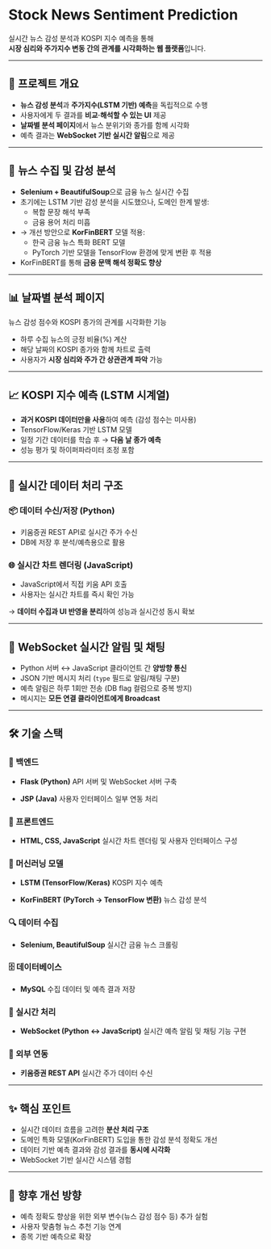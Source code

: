 # Stock News Sentiment Prediction

실시간 뉴스 감성 분석과 KOSPI 지수 예측을 통해  
**시장 심리와 주가지수 변동 간의 관계를 시각화하는 웹 플랫폼**입니다.

---

## 🎯 프로젝트 개요

- **뉴스 감성 분석**과 **주가지수(LSTM 기반) 예측**을 독립적으로 수행
- 사용자에게 두 결과를 **비교·해석할 수 있는 UI** 제공
- **날짜별 분석 페이지**에서 뉴스 분위기와 종가를 함께 시각화
- 예측 결과는 **WebSocket 기반 실시간 알림**으로 제공

---

## 📰 뉴스 수집 및 감성 분석

- **Selenium + BeautifulSoup**으로 금융 뉴스 실시간 수집
- 초기에는 LSTM 기반 감성 분석을 시도했으나, 도메인 한계 발생:
  - 복합 문장 해석 부족
  - 금융 용어 처리 미흡
- → 개선 방안으로 **KorFinBERT** 모델 적용:
  - 한국 금융 뉴스 특화 BERT 모델
  - PyTorch 기반 모델을 TensorFlow 환경에 맞게 변환 후 적용
- KorFinBERT를 통해 **금융 문맥 해석 정확도 향상**

---

## 📊 날짜별 분석 페이지

뉴스 감성 점수와 KOSPI 종가의 관계를 시각화한 기능
- 하루 수집 뉴스의 긍정 비율(%) 계산
- 해당 날짜의 KOSPI 종가와 함께 차트로 출력
- 사용자가 **시장 심리와 주가 간 상관관계 파악** 가능

---

## 📈 KOSPI 지수 예측 (LSTM 시계열)

- **과거 KOSPI 데이터만을 사용**하여 예측 (감성 점수는 미사용)
- TensorFlow/Keras 기반 LSTM 모델
- 일정 기간 데이터를 학습 후 → **다음 날 종가 예측**
- 성능 평가 및 하이퍼파라미터 조정 포함

---

## 📌 실시간 데이터 처리 구조

### 📦 데이터 수신/저장 (Python)
- 키움증권 REST API로 실시간 주가 수신
- DB에 저장 후 분석/예측용으로 활용

### 🌐 실시간 차트 렌더링 (JavaScript)
- JavaScript에서 직접 키움 API 호출
- 사용자는 실시간 차트를 즉시 확인 가능

→ **데이터 수집과 UI 반영을 분리**하여 성능과 실시간성 동시 확보

---

## 📡 WebSocket 실시간 알림 및 채팅

- Python 서버 ↔ JavaScript 클라이언트 간 **양방향 통신**
- JSON 기반 메시지 처리 (`type` 필드로 알림/채팅 구분)
- 예측 알림은 하루 1회만 전송 (DB flag 컬럼으로 중복 방지)
- 메시지는 **모든 연결 클라이언트에게 Broadcast**

---

## 🛠 기술 스택

### 🧩 백엔드
- **Flask (Python)**
  API 서버 및 WebSocket 서버 구축

- **JSP (Java)**
  사용자 인터페이스 일부 연동 처리

### 🎨 프론트엔드
- **HTML, CSS, JavaScript**
  실시간 차트 렌더링 및 사용자 인터페이스 구성

### 🧠 머신러닝 모델
- **LSTM (TensorFlow/Keras)**
  KOSPI 지수 예측

- **KorFinBERT (PyTorch → TensorFlow 변환)**
  뉴스 감성 분석

### 🔍 데이터 수집
- **Selenium, BeautifulSoup**
  실시간 금융 뉴스 크롤링

### 🗄 데이터베이스
- **MySQL**
  수집 데이터 및 예측 결과 저장

### 🔄 실시간 처리
- **WebSocket (Python ↔ JavaScript)**
  실시간 예측 알림 및 채팅 기능 구현

### 🔗 외부 연동
- **키움증권 REST API**
  실시간 주가 데이터 수신

---

## ✨ 핵심 포인트

- 실시간 데이터 흐름을 고려한 **분산 처리 구조**
- 도메인 특화 모델(KorFinBERT) 도입을 통한 감성 분석 정확도 개선
- 데이터 기반 예측 결과와 감성 결과를 **동시에 시각화**
- WebSocket 기반 실시간 시스템 경험

---

## 📌 향후 개선 방향

- 예측 정확도 향상을 위한 외부 변수(뉴스 감성 점수 등) 추가 실험
- 사용자 맞춤형 뉴스 추천 기능 연계
- 종목 기반 예측으로 확장
